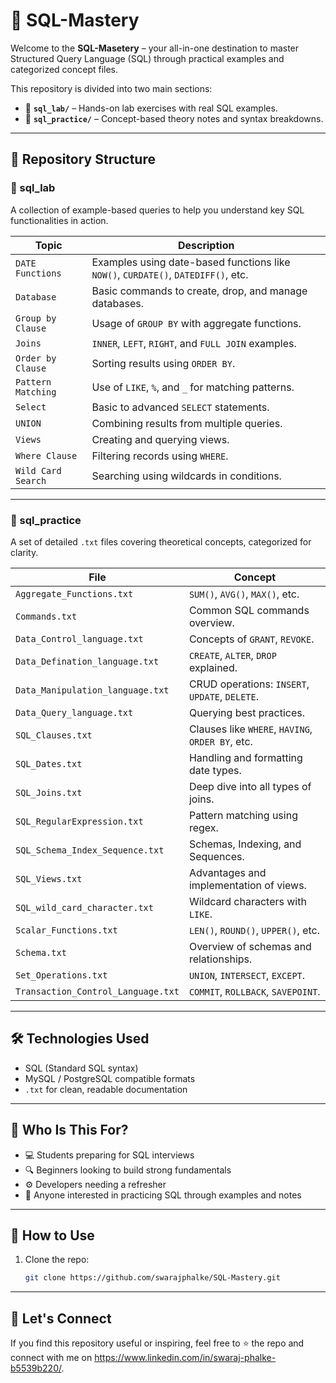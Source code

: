 # 🧠 SQL-Mastery

Welcome to the **SQL-Masetery** – your all-in-one destination to master Structured Query Language (SQL) through practical examples and categorized concept files.

This repository is divided into two main sections:

- 🔬 **`sql_lab/`** – Hands-on lab exercises with real SQL examples.
- 📘 **`sql_practice/`** – Concept-based theory notes and syntax breakdowns.

---

## 📁 Repository Structure

### 📂 sql_lab  
A collection of example-based queries to help you understand key SQL functionalities in action.

| Topic | Description |
|-------|-------------|
| `DATE Functions` | Examples using date-based functions like `NOW()`, `CURDATE()`, `DATEDIFF()`, etc. |
| `Database` | Basic commands to create, drop, and manage databases. |
| `Group by Clause` | Usage of `GROUP BY` with aggregate functions. |
| `Joins` | `INNER`, `LEFT`, `RIGHT`, and `FULL JOIN` examples. |
| `Order by Clause` | Sorting results using `ORDER BY`. |
| `Pattern Matching` | Use of `LIKE`, `%`, and `_` for matching patterns. |
| `Select` | Basic to advanced `SELECT` statements. |
| `UNION` | Combining results from multiple queries. |
| `Views` | Creating and querying views. |
| `Where Clause` | Filtering records using `WHERE`. |
| `Wild Card Search` | Searching using wildcards in conditions. |

---

### 📂 sql_practice  
A set of detailed `.txt` files covering theoretical concepts, categorized for clarity.

| File | Concept |
|------|---------|
| `Aggregate_Functions.txt` | `SUM()`, `AVG()`, `MAX()`, etc. |
| `Commands.txt` | Common SQL commands overview. |
| `Data_Control_language.txt` | Concepts of `GRANT`, `REVOKE`. |
| `Data_Defination_language.txt` | `CREATE`, `ALTER`, `DROP` explained. |
| `Data_Manipulation_language.txt` | CRUD operations: `INSERT`, `UPDATE`, `DELETE`. |
| `Data_Query_language.txt` | Querying best practices. |
| `SQL_Clauses.txt` | Clauses like `WHERE`, `HAVING`, `ORDER BY`, etc. |
| `SQL_Dates.txt` | Handling and formatting date types. |
| `SQL_Joins.txt` | Deep dive into all types of joins. |
| `SQL_RegularExpression.txt` | Pattern matching using regex. |
| `SQL_Schema_Index_Sequence.txt` | Schemas, Indexing, and Sequences. |
| `SQL_Views.txt` | Advantages and implementation of views. |
| `SQL_wild_card_character.txt` | Wildcard characters with `LIKE`. |
| `Scalar_Functions.txt` | `LEN()`, `ROUND()`, `UPPER()`, etc. |
| `Schema.txt` | Overview of schemas and relationships. |
| `Set_Operations.txt` | `UNION`, `INTERSECT`, `EXCEPT`. |
| `Transaction_Control_Language.txt` | `COMMIT`, `ROLLBACK`, `SAVEPOINT`. |

---

## 🛠️ Technologies Used
- SQL (Standard SQL syntax)
- MySQL / PostgreSQL compatible formats
- `.txt` for clean, readable documentation

---

## 🎯 Who Is This For?
- 💻 Students preparing for SQL interviews
- 🔍 Beginners looking to build strong fundamentals
- ⚙️ Developers needing a refresher
- 🧪 Anyone interested in practicing SQL through examples and notes

---

## 📌 How to Use
1. Clone the repo:  
   ```bash
   git clone https://github.com/swarajphalke/SQL-Mastery.git
   
---

## 🤝 Let's Connect
If you find this repository useful or inspiring, feel free to ⭐️ the repo and connect with me on https://www.linkedin.com/in/swaraj-phalke-b5539b220/.
